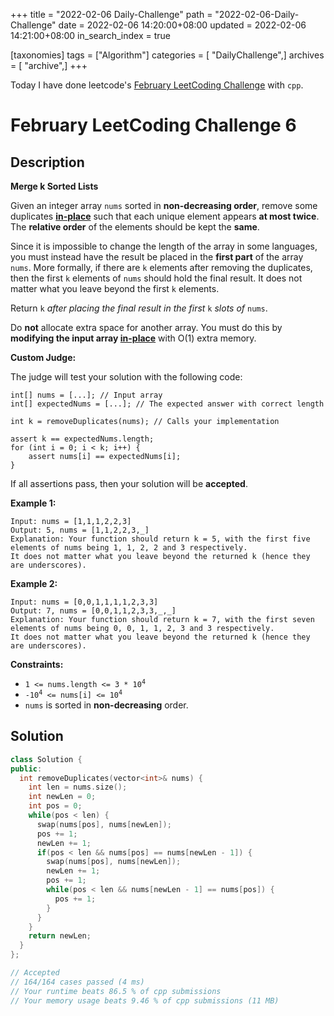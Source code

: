 +++
title = "2022-02-06 Daily-Challenge"
path = "2022-02-06-Daily-Challenge"
date = 2022-02-06 14:20:00+08:00
updated = 2022-02-06 14:21:00+08:00
in_search_index = true

[taxonomies]
tags = ["Algorithm"]
categories = [ "DailyChallenge",]
archives = [ "archive",]
+++

Today I have done leetcode's [February LeetCoding Challenge](https://leetcode.com/problems/remove-duplicates-from-sorted-array-ii/) with `cpp`.

<!-- more -->

# February LeetCoding Challenge 6

## Description

**Merge k Sorted Lists**

Given an integer array `nums` sorted in **non-decreasing order**, remove some duplicates [**in-place**](https://en.wikipedia.org/wiki/In-place_algorithm) such that each unique element appears **at most twice**. The **relative order** of the elements should be kept the **same**.

Since it is impossible to change the length of the array in some languages, you must instead have the result be placed in the **first part** of the array `nums`. More formally, if there are `k` elements after removing the duplicates, then the first `k` elements of `nums` should hold the final result. It does not matter what you leave beyond the first `k` elements.

Return `k` *after placing the final result in the first* `k` *slots of* `nums`.

Do **not** allocate extra space for another array. You must do this by **modifying the input array [in-place](https://en.wikipedia.org/wiki/In-place_algorithm)** with O(1) extra memory.

**Custom Judge:**

The judge will test your solution with the following code:

```
int[] nums = [...]; // Input array
int[] expectedNums = [...]; // The expected answer with correct length

int k = removeDuplicates(nums); // Calls your implementation

assert k == expectedNums.length;
for (int i = 0; i < k; i++) {
    assert nums[i] == expectedNums[i];
}
```

If all assertions pass, then your solution will be **accepted**.

 

**Example 1:**

```
Input: nums = [1,1,1,2,2,3]
Output: 5, nums = [1,1,2,2,3,_]
Explanation: Your function should return k = 5, with the first five elements of nums being 1, 1, 2, 2 and 3 respectively.
It does not matter what you leave beyond the returned k (hence they are underscores).
```

**Example 2:**

```
Input: nums = [0,0,1,1,1,1,2,3,3]
Output: 7, nums = [0,0,1,1,2,3,3,_,_]
Explanation: Your function should return k = 7, with the first seven elements of nums being 0, 0, 1, 1, 2, 3 and 3 respectively.
It does not matter what you leave beyond the returned k (hence they are underscores).
```

 

**Constraints:**

<ul>
	<li><code>1 &lt;= nums.length &lt;= 3 * 10<sup>4</sup></code></li>
	<li><code>-10<sup>4</sup> &lt;= nums[i] &lt;= 10<sup>4</sup></code></li>
	<li><code>nums</code> is sorted in <strong>non-decreasing</strong> order.</li>
</ul>

## Solution

``` cpp
class Solution {
public:
  int removeDuplicates(vector<int>& nums) {
    int len = nums.size();
    int newLen = 0;
    int pos = 0;
    while(pos < len) {
      swap(nums[pos], nums[newLen]);
      pos += 1;
      newLen += 1;
      if(pos < len && nums[pos] == nums[newLen - 1]) {
        swap(nums[pos], nums[newLen]);
        newLen += 1;
        pos += 1;
        while(pos < len && nums[newLen - 1] == nums[pos]) {
          pos += 1;
        }
      }
    }
    return newLen;
  }
};

// Accepted
// 164/164 cases passed (4 ms)
// Your runtime beats 86.5 % of cpp submissions
// Your memory usage beats 9.46 % of cpp submissions (11 MB)
```

